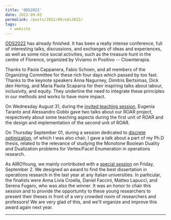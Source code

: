 ```yaml
---
title: 'ODS2022'
date: 2022-09-03
permalink: /posts/2022/09/ods2022/
tags:
  - website
---
```


[ODS2022](http://www.airoconference.it/ods2022/) has already finished. It has been a really intense conference, full of interesting talks, discussions, and exchanges of ideas and experiences, as well as some nice social activities, such as the treasure hunt in the centre of Florence, organized by Viviamo in Positivo -- Clownterapia.

Thanks to Paola Cappanera, Fabio Schoen, and all members of the Organizing Committee for these rich four days which passed by too fast. Thanks to the keynote speakers Anna Nagurney, Dimitris Bertsimas, Dick den Hertog, and Maria Paola Scaparra for their inspiring talks about labour, inclusivity, and equity. They underline the need to integrate these principles in our methods and works to have more impact.

On Wednesday August 31, during the [invited teaching session](https://webgol.dinfo.unifi.it/teaching-session/), Eugenia Taranto and Alessandro Gobbi gave two talks about our ROAR project, respectively about some teaching aspects during the first unit of ROAR and the design and implementation of the second unit of ROAR.

On Thursday September 01, during a session dedicated to [discrete optimization](https://webgol.dinfo.unifi.it/discrete-optimization-ii/), of which I was also chair, I gave a talk about a part of my Ph.D thesis, related to the relevance of studying the Monotone Boolean Duality and Dualization problems for Vertex/Facet Enumeration in operations research.

As AIROYoung, we mainly contributed with a [special session](https://webgol.dinfo.unifi.it/best-airoyoung-dissertation-2022/) on Friday, September 2. We designed an award to find the best dissertation in operations research in the last year at any Italian universities. In particular, the finalists were Anna Livia Croella, Daniel Faccini, Matteo Lapucci, and Serena Fugaro, who was also the winner. It was an honor to chair this session and to provide the opportunity to these young researchers to present their theses in front of a very crowded room of researchers and professors! We are very glad of this, and we'll organize and improve this award again next year.

------
